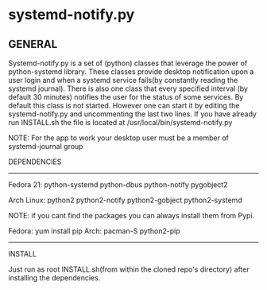# systemd-notify.py
GENERAL
-------------------
Systemd-notify.py is a set of (python) classes that leverage the power of python-systemd library.
These classes provide desktop notification upon a user login and when a systemd service fails(by constantly reading the systemd journal).
There is also one class that every specified interval (by default 30 minutes) notifies the user for the status of some services.
By default this class is not started. However one can start it by editing the systemd-notify.py and uncommenting the last two lines.
If you have already run INSTALL.sh the file is located at /usr/local/bin/systemd-notify.py

NOTE: For the app to work your desktop user must be a member of systemd-journal group


DEPENDENCIES

--------------------
Fedora 21:
python-systemd
python-dbus
python-notify
pygobject2

Arch Linux:
python2
python2-notify
python2-gobject
python2-systemd

NOTE: if you cant find the packages you can always install them from Pypi.

Fedora:
yum install pip
Arch:
pacman-S python2-pip


-------------------------------

INSTALL

Just run as root INSTALL.sh(from within the cloned repo's directory) after installing the dependencies.
